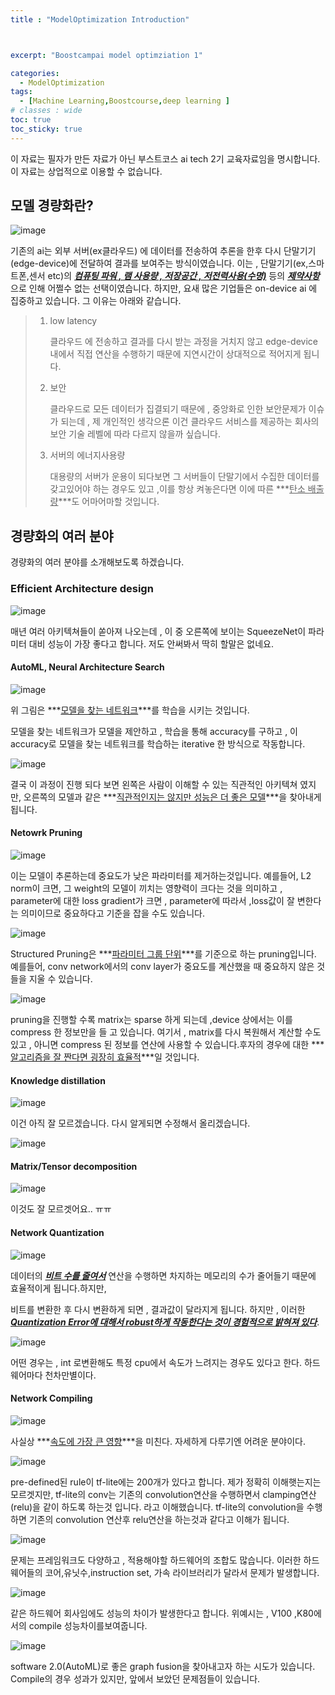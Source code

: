 ```yaml
---
title : "ModelOptimization Introduction"



excerpt: "Boostcampai model optimziation 1"

categories:
  - ModelOptimization
tags:
  - [Machine Learning,Boostcourse,deep learning ]
# classes : wide
toc: true
toc_sticky: true
---
```


이 자료는 필자가 만든 자료가 아닌 부스트코스 ai tech 2기 교육자료임을 명시합니다. 이 자료는 상업적으로 이용할 수 없습니다.



## 모델 경량화란?

![image](https://user-images.githubusercontent.com/50165842/143047467-d4a22e15-9143-4488-a94a-aa3808ecbc13.png)

기존의 ai는 외부 서버(ex클라우드) 에 데이터를 전송하여 추론을 한후 다시 단말기기(edge-device)에 전달하여 결과를 보여주는 방식이였습니다. 이는 , 단말기기(ex,스마트폰,센서 etc)의  ***<u>컴퓨팅 파워 , 램 사용량 , 저장공간 , 저전력사용(수명)</u>***   등의 ***<u>제약사항</u>*** 으로 인해 어쩔수 없는 선택이였습니다. 하지만, 요새 많은 기업들은 on-device ai 에 집중하고 있습니다.  그 이유는 아래와 같습니다.

> 1. low latency
>
>    클라우드 에 전송하고 결과를 다시 받는 과정을 거치지 않고 edge-device내에서 직접 연산을 수행하기 때문에 지연시간이 상대적으로 적어지게 됩니다.
>
> 2. 보안
>
>    클라우드로 모든 데이터가 집결되기 때문에 , 중앙화로 인한 보안문제가 이슈가 되는데 , 제 개인적인 생각으론 이건 클라우드 서비스를 제공하는 회사의 보안 기술 레벨에 따라 다르지 않을까 싶습니다.
>
> 3. 서버의 에너지사용량
>
>    대용량의 서버가 운용이 되다보면 그 서버들이 단말기에서 수집한 데이터를 갖고있어야 하는 경우도 있고 ,이를 항상 켜놓은다면 이에 따른 ***<u>탄소 배출량</u>***도 어마어마할 것입니다.





## 경량화의 여러 분야

경량화의 여러 분야를 소개해보도록 하겠습니다.



### Efficient Architecture design

![image](https://user-images.githubusercontent.com/50165842/143047428-7f4ded62-4453-4f57-8fd8-8c05de8d75e4.png)



매년 여러 아키텍쳐들이 쏟아져 나오는데 , 이 중 오른쪽에 보이는 SqueezeNet이 파라미터 대비 성능이 가장 좋다고 합니다. 저도 안써봐서 딱히 할말은 없네요.

#### AutoML, Neural Architecture Search

![image](https://user-images.githubusercontent.com/50165842/143049875-c2c2efd6-cd5f-4718-8920-6d0db0a9f115.png)

위 그림은 ***<u>모델을 찾는 네트워크</u>***를 학습을 시키는 것입니다. 

모델을 찾는 네트워크가 모델을 제안하고 , 학습을 통해 accuracy를 구하고 , 이 accuracy로 모델을 찾는 네트워크를 학습하는 iterative 한 방식으로 작동합니다.

![image](https://user-images.githubusercontent.com/50165842/143049817-79147fd5-f5be-46fc-a1ad-0cffb4c3433b.png)



결국 이 과정이 진행 되다 보면 왼쪽은 사람이 이해할 수 있는 직관적인 아키텍쳐 였지만, 오른쪽의 모델과 같은 ***<u>직관적인지는 않지만 성능은 더 좋은 모델</u>***을 찾아내게 됩니다.



#### Netowrk Pruning

![image](https://user-images.githubusercontent.com/50165842/143049761-46d95009-015e-473c-9090-5c9256b88378.png)





이는 모델이 추론하는데 중요도가 낮은 파라미터를 제거하는것입니다. 예를들어, L2 norm이 크면, 그 weight의 모델이 끼치는 영향력이 크다는 것을 의미하고 , parameter에 대한 loss gradient가 크면 , parameter에 따라서 ,loss값이 잘 변한다는 의미이므로 중요하다고 기준을 잡을 수도 있습니다.



![image](https://user-images.githubusercontent.com/50165842/143050068-46c0cae1-3369-43b9-8b32-0112bcf996e8.png)

Structured Pruning은 ***<u>파라미터 그룹 단위</u>***를 기준으로 하는 pruning입니다. 예를들어, conv network에서의 conv layer가  중요도를 계산했을 때 중요하지 않은  것들을 지울 수 있습니다. 

![image](https://user-images.githubusercontent.com/50165842/143050446-d3b683b0-c189-4613-874d-f7036136362a.png)

pruning을 진행할 수록 matrix는 sparse 하게 되는데 ,device 상에서는 이를 compress 한 정보만을 들 고 있습니다. 여기서 , matrix를 다시 복원해서 계산할 수도 있고 , 아니면 compress 된 정보를 연산에 사용할 수 있습니다.후자의 경우에 대한 ***<u>알고리즘을 잘 짠다면 굉장히 효율적</u>***일 것입니다.



#### Knowledge distillation



![image](https://user-images.githubusercontent.com/50165842/143051470-451e8e97-425f-4109-887a-6584e4f73229.png)

이건 아직 잘 모르겠습니다. 다시 알게되면 수정해서 올리겠습니다.



![image](https://user-images.githubusercontent.com/50165842/143052600-1950011b-f8bd-4fe1-b4ac-906e8dc1af61.png)

#### Matrix/Tensor decomposition

![image](https://user-images.githubusercontent.com/50165842/143052624-2fd5f314-eab4-4318-a03c-8bc6581ae0f4.png)

이것도 잘 모르겟어요.. ㅠㅠ



#### Network Quantization

![image](https://user-images.githubusercontent.com/50165842/143052554-cd387129-c91d-44b9-a5bb-c769f531276d.png)





데이터의 ***<u>비트 수를 줄여서</u>*** 연산을 수행하면 차지하는 메모리의 수가 줄어들기 때문에 효율적이게 됩니다.하지만,

비트를 변환한 후 다시 변환하게 되면 , 결과값이 달라지게 됩니다. 하지만 , 이러한 ***<u>Quantization Error에 대해서 robust하게 작동한다는 것이 경험적으로 밝혀져 있다</u>***.   

![image](https://user-images.githubusercontent.com/50165842/143052524-ae8964ef-1ec9-4c0d-9264-80c739cf2e61.png)

어떤 경우는 , int 로변환해도 특정 cpu에서 속도가 느려지는 경우도 있다고 한다. 하드웨어마다 천차만별이다. 



#### Network Compiling



![image](https://user-images.githubusercontent.com/50165842/143059389-d8310fd6-09c2-46b4-90fc-c18cdfe10689.png)

사실상 ***<u>속도에 가장 큰 영향</u>***을 미친다. 자세하게 다루기엔 어려운 분야이다.

![image](https://user-images.githubusercontent.com/50165842/143059350-ceb6bc1e-175b-4270-bd76-d299967f2c0f.png)



pre-defined된 rule이 tf-lite에는 200개가 있다고 합니다. 제가 정확히 이해햇는지는 모르겟지만, tf-lite의 conv는 기존의 convolution연산을 수행하면서 clamping연산(relu)을 같이 하도록 하는것 입니다. 라고 이해했습니다. tf-lite의 convolution을 수행하면 기존의 convolution 연산후 relu연산을 하는것과 같다고 이해가 됩니다.



![image](https://user-images.githubusercontent.com/50165842/143059986-fdac26d0-f8d3-4a40-a28c-091545dedb3e.png)



문제는  프레임워크도 다양하고 , 적용해야할 하드웨어의 조합도 많습니다. 이러한 하드웨어들의 코어,유닛수,instruction set, 가속 라이브러리가 달라서 문제가 발생합니다.



![image](https://user-images.githubusercontent.com/50165842/143059323-bb46dda2-549f-4ab0-9237-41aacedeb390.png)  













같은 하드웨어 회사임에도 성능의 차이가 발생한다고 합니다. 위예시는 , V100 ,K80에서의 compile 성능차이를보여줍니다.

![image](https://user-images.githubusercontent.com/50165842/143059792-5239b4a7-7077-4d32-9459-86656782ce54.png)

software 2.0(AutoML)로 좋은 graph fusion을 찾아내고자 하는 시도가 있습니다. Compile의 경우 성과가 있지만, 앞에서 보았던 문제점들이 있습니다.